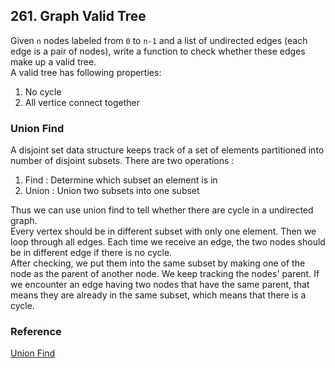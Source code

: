 ## 261. Graph Valid Tree
Given `n` nodes labeled from `0` to `n-1` and a list of undirected edges (each edge is a pair of nodes), write a function to check whether these edges make up a valid tree.
<br />
A valid tree has following properties:
1. No cycle
2. All vertice connect together

### Union Find
A disjoint set data structure keeps track of a set of elements partitioned into number of disjoint subsets. There are two operations : 
1. Find : Determine which subset an element is in
2. Union : Union two subsets into one subset

Thus we can use union find to tell whether there are cycle in a undirected graph. <br />
Every vertex should be in different subset with only one element. Then we loop through all edges. Each time we receive an edge, the two nodes should be in different edge if there is no cycle. <br />
After checking, we put them into the same subset by making one of the node as the parent of another node. We keep tracking the nodes' parent. If we encounter an edge having two nodes that have the same parent, that means they are already in the same subset, which means that there is a cycle.

### Reference
[Union Find](https://www.geeksforgeeks.org/union-find/)
